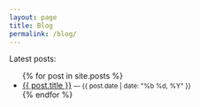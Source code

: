 ```yaml
---
layout: page
title: Blog
permalink: /blog/
---
```


Latest posts:

<ul>
  {% for post in site.posts %}
    <li>
      <a href="{{ post.url | relative_url }}">{{ post.title }}</a>
      <small>— {{ post.date | date: "%b %d, %Y" }}</small>
    </li>
  {% endfor %}
</ul>
